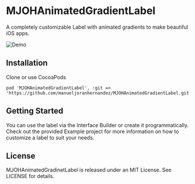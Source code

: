 # MJOHAnimatedGradientLabel
A completely customizable Label with animated gradients to make beautiful iOS apps.

![Demo](https://i2.wp.com/manueljoranhernandez.files.wordpress.com/2017/05/animatedgradientlabeldemo.gif?ssl=1&w=450)

## Installation
Clone or use CocoaPods
```
pod 'MJOHAnimatedGradientLabel', :git => 'https://github.com/manueljoranhernandez/MJOHAnimatedGradientLabel.git'
```
## Getting Started
You can use the label via the Interface Builder or create it programmatically. Check out the provided Example project for more information on how to customize a label to suit your needs.


## License
MJOHAnimatedGradinetLabel is released under an MIT License. See LICENSE for details.
